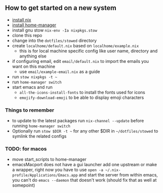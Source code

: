## How to get started on a new system
  * [install nix](https://nixos.org "nixos")
  * [install home-manager](https://github.com/nix-community/home-manager#installation)
  * install gnu stow `nix-env -Ia nixpkgs.stow`
  * clone this repo
  * change into the `dotfiles/stowed` directory
  * create `localhome/default.nix` based on `localhome/example.nix`
    * this is for local machine specific config like user name, directory and anything else
  * if configuring email, edit `email/default.nix` to import the emails you want on this machine
    * use `email/example-email.nix` as a guide
  * run `stow nixpkgs -t ~`
  * run `home-manager switch`
  * start emacs and run
    * `all-the-icons-install-fonts` to install the fonts used for icons
    * `emojify-download-emoji` to be able to display emoji characters


### Things to remember
* to update to the latest packages run `nix-channel --update` before running `home-manager switch`
* Optionally run `stow $DIR -t ~` for any other $DIR in `~/dotfiles/stowed` to symlink the related configs


### TODO: for macos
  * move start_scripts to home-manager
  * emacsMacport does not have a gui launcher add one upstream or make a wrapper, right now you have to use `open -a ~/.nix-profile/Applications/Emacs.app` and start the server from within emacs, you can't do `emacs --daemon` that doesn't work (should fix that as well at somepoint)
